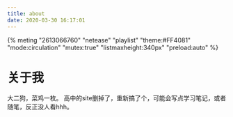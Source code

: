 ```yaml
---
title: about
date: 2020-03-30 16:17:01
---
```


{% meting "2613066760" "netease" "playlist" "theme:#FF4081" "mode:circulation" "mutex:true" "listmaxheight:340px" "preload:auto" %}

# 关于我
大二狗，菜鸡一枚。
高中的site删掉了，重新搞了个，可能会写点学习笔记，或者随笔，反正没人看hhh。